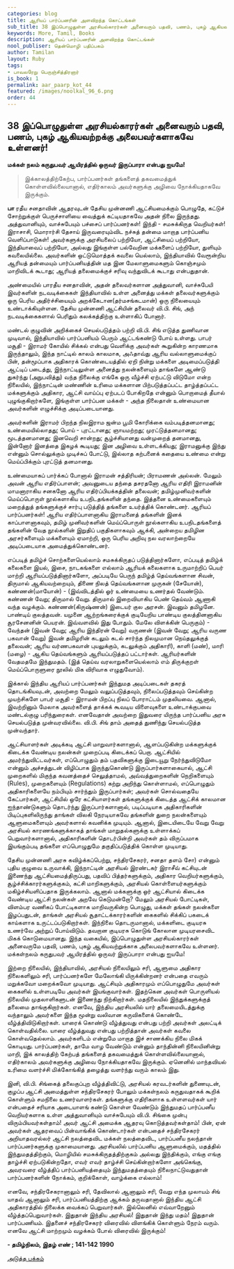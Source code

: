 ```yaml
---
categories: blog
title: ஆரியப் பார்ப்பனரின் அளவிறந்த கொட்டங்கள்
sub_title: 38 ﻿இப்பொழுதுள்ள அரசியல்காரர்கள் அனைவரும் பதவி, பணம், புகழ் ஆகியவற்றக்கு அலைபவர்களாகவே உள்ளனர்!
keywords: More, Tamil, Books
description: ஆரியப் பார்ப்பனரின் அளவிறந்த கொட்டங்கள்
nool_publiser: தென்மொழி பதிப்பகம்
author: Tamilan
layout: Ruby
tags:
- பாவலரேறு பெருஞ்சித்திரனார் 
is_book: 1
permalink: aar_paarp_kot_44
featured: /images/noolkal_96_6.png
order: 44
---
```



## 38 ﻿இப்பொழுதுள்ள அரசியல்காரர்கள் அனைவரும் பதவி, பணம், புகழ் ஆகியவற்றக்கு அலைபவர்களாகவே உள்ளனர்!

**மக்கள் நலம் கருதுபவர் ஆயிரத்தில் ஒருவர் இருப்பாரா என்பது ஐயமே!**

> இக்காலத்திற்கேற்ப, பார்ப்பனர்கள் தங்களைத் தகவமைத்துக் கொள்ளவில்லையானால், எதிர்காலம் அவர்களுக்கு அழிவை நோக்கியதாகவே இருக்கும்.

**பா** ரதீய சனதாவின் ஆதரவுடன் தேசிய முன்னணி ஆட்சியமைக்கும் பொழுதே, கட்டுச் சோற்றுக்குள் பெருச்சாளியை வைத்துக் கட்டியதாகவே அதன் நிலை இருந்தது. அத்துவானியும், வாச்சுபேயும் பச்சைப் பார்ப்பனர்கள்! இந்தி - சமசுக்கிருத வெறியர்கள்! இராசாசி, மொரார்சி தேசாய் இருவரையும்விட நச்சுத் தன்மை மாறாத பார்ப்பனிய வெளிப்பாடுகள்! அவர்களுக்கு அரசியலைப் பற்றியோ, ஆட்சியைப் பற்றியோ, இந்தியாவைப் பற்றியோ, அல்லது இங்குள்ள பல்வேறின மக்களைப் பற்றியோ, துளியும் கவலையில்லை. அவர்களின் ஒட்டுமொத்தக் கவலை யெல்லாம், இந்தியாவில் வேரூன்றிய ஆரியத் தன்மையும் பார்ப்பனியத்தின் மத இன மேலாளுமைகளும் கொஞ்சமும் மாறிவிடக் கூடாது; ஆரியத் தலைமைக்குச் சரிவு வந்துவிடக் கூடாது என்பதுதான்.

அண்மையில் பாரதீய சனதாவின், அதன் தலைவர்களான அத்துவானி, வாச்சுபேயி இவர்களின் நடவடிக்கைகள் இந்தியாவில் உள்ள அனைத்து மக்கள் தலைவர்களுக்கும் ஒரு பெரிய அதிர்ச்சியையும் அறக்கேடான(தர்மசங்கடமான்) ஒரு நிலையையும் உண்டாக்கியுள்ளன. தேசிய முன்னணி ஆட்சியின் தலைவர் வி.பி. சிங், அந் நடவடிக்கைகளால் பெரிதும் கலக்கத்திற்கு உள்ளாகிப் போனார்.

மண்டல் குழுவின் அறிக்கைச் செயல்படுத்தம் பற்றி வி.பி. சிங் எடுத்த துணிவான முடிவால், இந்தியாவில் பார்ப்பனியம் பெரும் ஆட்டங்கண்டு போய் உள்ளது. பாபர் மசூதி - இராமர் கோயில் சிக்கல் என்பது வெளிக்கு அவர்கள் கூறுகின்ற காரணமாக இருந்தாலும், இந்த நாட்டில் காலம் காலமாக, அஃதாவ்து ஆரிய வல்லாளுமைக்குப் பின், தன்மூப்பாக அதிகாரக் கொண்டையத்தில் ஏறி நின்று மக்களை அடிமைப்படுத்தி ஆட்டிப் படைத்து, இந்நாட்டிலுள்ள அனைத்து நலன்களையும் தாங்களே ஆண்டு துகர்ந்து (அநுபவித்து) வந்த நிலைக்கு எங்கே ஒரு வீழ்ச்சி ஏற்பட்டு விடுமோ என்ற நிலையில், இந்நாட்டின் மண்ணின் உரிமை மக்களான பிற்படுத்தப்பட்ட தாழ்த்தப்பட்ட மக்களுக்கும் அதிகார, ஆட்சி வாய்ப்பு ஏற்படப் போகிறதே என்னும் பொறாமைத் தீயால் புழுங்குகிறார்களே, இங்குள்ள பார்ப்பன மக்கள் - அந்த நிலைதான் உண்மையான அவர்களின் எழுச்சிக்கு அடிப்படையானது.

அவர்களின் இராமர் பிறந்த நிலஇராம ஜன்ம பூமி கோரிக்கை வம்படித்தனமானது; உண்மையில்லாதது; பொய் - புரட்டானது; ஞாயமற்றது; முரட்டுத்தனமானது; மூடத்தனமானது; இனவெறி சான்றது; சூழ்ச்சியானது வன்முறைத் தனமானது, இன்னோர் இனத்தை இகழக் கூடியது; இன அழிவை உள்ளடக்கியது; இராமனுக்கு இந்து என்னும் சொல்லுக்கும் முடிச்சுப் போட்டு, இல்லாத கற்பனைக் கதையை உண்மை என்று மெய்ப்பிக்கும் புரட்டுத் தனமானது.

உண்மையாகப் பார்க்கப் போனால் இராமன் சத்திரியன்; பிராமணன் அல்லன். மேலும் அவன் ஆரிய எதிர்ப்பாளன்; அவனுடைய தந்தை தசரதனோ ஆரிய எதிரி இராமனின் மாமனாராகிய சனகனோ ஆரிய எதிர்ப்பியக்கத்தின் தலைவன்; தமிழ்முனிவர்களின் மெய்ப்பொருள் நூல்களாகிய உபநிடதங்களின் தந்தை. இத்தனை உண்மைகளையும் மறைத்துத் தங்களுக்குச் சார்பு படுத்தித் தங்களை உயர்த்திக் கொண்டனர். ஆரியப் பார்ப்பனர்கள்! ஆரிய எதிர்ப்பாளனாகிய இராமனைத் தங்களின் இனக் காப்பாளனாகவும், தமிழ் முனிவர்களின் மெய்ப்பொருள் நூல்களாகிய உபநிடதங்களைத் தங்களின் வேத நூல்களின் இறுதிப் பகுதிகளாகவும் ஆக்கி, அன்றைய தமிழின அரசர்களையும் மக்களையும் ஏமாற்றி, ஒரு பெரிய அறிவு நல வரலாற்றையே அடிப்படையாக அமைத்துக்கொண்டனர்.

எப்படித் தமிழ்ச் சொற்களையெல்லாம் சமசுக்கிருதப் படுத்தினார்களோ, எப்படித் தமிழ்க் கலைகளை இயல், இசை, நாடகங்களை எல்லாம் ஆரியக் கலைகளாக உருமாற்றிப் பெயர் மாற்றி ஆரியப்படுத்தினார்களோ, அப்படியே பெருந் தமிழ்த் தெய்வங்களான சிவன், திருமால் ஆகியவற்றையும், திணை நிலத் தெய்வங்களான முருகன் (சேயோன்), கண்ணன்(மாயோன்) - (இவ்விடத்தில் ஓர் உண்மையை உணர்தல் வேண்டும். கண்ணன் வேறு; திருமால் வேறு. திருமால் இறைவியாகிய பெண் தெய்வம் ஆணாகி வந்த வழக்கும். கண்ணன்(கிருஷ்ணன்) இடையர் குல அரசன். இவனும் தமிழனே. பாண்டிய் குலத்தவன். யமுனை ஆற்றங்கரைக்குக் குடியேறிய பாண்டிய குலத்தினனாகிய சூரசேனனின் பெயரன். இவ்வளவில் இது போதும். மேலே விளக்கின் பெருகும்) - வேந்தன் (இவன் வேறு; ஆரிய இந்திரன் வேறு) வருணன் (இவன் வேறு; ஆரிய வருண பகவான் வேறு) இவன் தமிழரின் கடலும் கடல் சார்ந்த நிலமுமான நெய்தலுக்குத் தலைவன்; ஆரிய வர்ணபகவான் புயலுக்கும், கடலுக்கும் அதிகாரி), காளி (மண்), மாரி (மழை) - ஆகிய தெய்வங்களும் ஆரியப்படுத்தப் பட்டார்கள். ஆரியர்களின் வேதமதமே இந்துமதம். (இத் தெய்வ வரலாறுகளையெல்லாம் எம் திருக்குறள் மெய்ப்பொருளுரை நூலில் மிக விரிவாக எழுதுவோம்).

இக்கால் இந்திய ஆரியப் பார்ப்பனர்கள் இந்துமத அடிப்படைகள் தகரத் தொடங்கியவுடன், அவற்றை மேலும் வலுப்படுத்தவும், நிலைப்படுத்தவும் செய்கின்ற முயற்சிகளே பாபர் மசூதி - இராமன் பிறப்பு நிலப் போராட்டம் முதலியவை. ஆனால், இவற்றினும் மேலாக அவர்களைத் தாக்கக் கூவடிய விளைவுகளை உண்டாக்குபவை மண்டல்குழு பரிந்துரைகள். எனவேதான் அவற்றை இதுவரை யிருந்த பார்ப்பனிய அரசு செயல்படுத்த முன்வரவில்லை. வி.பி. சிங் தாம் அதைத் துணிந்து செயல்படுத்த முன்வந்தார்.

ஆட்சியாளர்கள் அடிக்கடி ஆட்சி மாறுவார்களானால், ஆளப்படுகின்ற மக்களுக்குக் கிடைக்க வேண்டிய நலன்கள் முறைப்படி கிடைக்கப் பெறா. ஆட்சியில் அமர்ந்துவிட்டவர்கள், எப்பொழுதும் தம் பதவிகளுக்கு இடையூறு நேர்ந்துவிடுமோ என்னும் அச்சத்துடன் விழிப்பாக இருந்துகொண்டு இருப்பார்களாகையால், ஆட்சி முறைகளில் மிகுந்த கவனத்தைச் செலுத்தாமல், அவ்வத்துறைகளின் நெறிகளையும் (Rules), முறைகளையும் (Regulations) கற்று அறிந்து கொள்ளாமல், எப்பொழுதும் அதிகாரிகளையே நம்பியும் சார்ந்தும் இருப்பார்கள்; அவர்கள் சொல்வதையே கேட்பார்கள், ஆட்சியில் ஒரே கட்சியாளர்கள் தங்களுக்குக் கிடைத்த ஆட்சிக் காலமான ஐந்தாண்டுகளும் தொடர்ந்து இருப்பார்களானால், படிப்படியாக அதிகாரிகளின் பிடிப்புகளிலிருந்து தாங்கள் விலகி நேரடியாகவே தங்களின் துறை நலன்களையும் ஆளுமைகளையும் அவர்களால் கவனிக்க முடியும். ஆனால், இடையிடையே வேறு வேறு அரசியல் காரணங்களுக்காகத் தாங்கள் மாறுதல்களுக்கு உள்ளாக்கப் பெறுவார்களானால், அதிகாரிகளின் தொடர்பின்றி அவர்கள் தம் விருப்பமாக இயங்கும்படி தங்களை எப்பொழுதுமே தகுதிப்படுத்திக் கொள்ள முடியாது.

தேசிய முன்னணி அரசு கவிழ்க்கப்பெற்று, சந்திரசேகரர், சனதா தளம் சோ) என்னும் புதிய குழுவை உருவாக்கி, இந்நாட்டின் அரசியல் இரண்டகர் இராசீவ் கட்சியுடன் இணைந்து ஆட்சியமைத்திருப்பது, பதவிப் பித்தர்களுக்கும், அதிகார வெறியர்களுக்கும், சூழ்ச்சிக்காரர்களுக்குகம், கட்சி மாறிகளுக்கும், அரசியல் கொள்ளையர்களுக்கும் மகிழ்ச்சியளிப்பதாக இருக்கலாம். ஆனால் மக்களுக்கு ஒர் ஆட்சியால் கிடைக்க வேண்டிய ஆட்சி நலன்கள் அறவே கெடுமன்றோ? மேலும் அரசியல் போட்டிகள், விளம்பர வணிகப் போட்டிகளாக மாறிவருகின்ற பொழுது, மக்கள் தங்கள் நலன்களை இழப்பதுடன், தாங்கள் அரசியல் சூதாட்டக்காரர்களின் கைகளில் சிக்கிப் பகடைக் காய்களாக உருட்டப்படுகிறார்கள். இந்நிலை தொடருமானால், மக்களிடை குடியரசு உணர்வே அற்றுப் போய்விடும். தவறான குடியரசு கொடுங் கோலான முடியரசைவிட மிகக் கொடுமையானது. இந்த வகையில், இப்பொழுதுள்ள அரசியல்காரர்கள் அனைவருமே பதவி, பணம், புகழ் ஆகியவற்றுக்காக அலைபவர்களாகவே உள்ளனர். மக்கள்நலம் கருதுபவர் ஆயிரத்தில் ஒருவர் இருப்பாரா என்பது ஐயமே!

இற்றை நிலையில், இந்தியாவில், அரசியல் நிலையிலும் சரி, ஆளுமை அதிகார நிலைகளிலும் சரி, பார்ப்பனர்களே மேலோங்கி யிருக்கின்றனர் என்பதை எவரும் மறுக்கவோ மறைக்கவோ முடியாது. ஆட்சியும் அதிகாரமும் எப்பொழுதுமே அவர்கள் கைகளில் உள்ளபடியே அவர்கள் இயங்குவார்கள். இதற்கென அவர்கள் பொருளியல் நிலையில் முதலாளிகளுடன் இணைந்து நிற்கிறார்கள். மதநிலையில் இந்துக்களுக்குத் தலைமை தாங்குகிறார்கள். எனவே, இந்திய அரசியலில் யார் தலைமையிடத்துக்கு வந்தாலும் அவர்களை இந்த மூன்று வலிவான கருவிகளைக் கொண்டே வீழ்த்திவிடுகிறார்கள். யாரைக் கொண்டு வீழ்த்துவது என்பது பற்றி அவர்கள் அலட்டிக் கொள்வதில்லை. யாரை வீழ்த்துவது என்பது பற்றித்தான் அவர்கள் கவலை கொள்வதெல்லாம். அவர்களிடம் என்றுமே மாறாத இச் சாணக்கிய நிலை மிகக் கொடியது. பார்ப்பனர்கள், தாமே வாழ வேண்டும் என்னும் தாந்தின்னி நிலையினின்று மாறி, இக் காலத்திற் கேற்பத் தங்களைத் தகவமைத்துக் கொள்ளவில்லையானால், எதிர்காலம் அவர்களுக்கு அழிவை நோக்கியதாகவே இருக்கும். ஏனெனில் மாந்தவியல் உரிமை வளர்ச்சி மிக்கோங்கித் தழைத்து வளர்ந்து வரும் காலம் இது.

இனி, வி.பி. சிங்கைத் தலைகுப்புற வீழ்த்திவிட்டு, அரசியல் கரவடர்களின் துணையுடன், குழப்ப ஆட்சி அமைத்துள்ள சந்திரசேகரர் போலும் மக்கள்நலம் கருதுவதாகக் கூறிக் கொள்ளும் சமநிலை உணர்வாளர்கள். தங்களுக்கு எதிரிகளாக உள்ளளவர்கள் யார் என்பதைச் சரியாக அடையாளங் கண்டு கொள்ள வேண்டும் இந்துமதப் பார்ப்பனீய வெறியர்களாக உள்ள அத்துவானியும் வாச்சுபேயும் வி.பி. சிங்கை முன்பு விரும்பியவர்கள்தாம்! அவர் ஆட்சி அமைக்க ஆதரவு கொடுத்தவர்கள்தாம்! பின், ஏன் அவர்கள் ஆதரவைப் பின்வாங்கிக் கொண்டார்கள் என்பதைச் சந்திரசேகரர் அறியாதவரல்லர் ஆட்சி நலத்தைவிட மக்கள் நலத்தைவிட, பார்ப்பனீய நலந்தான் பார்ப்பனர்களுக்கு முகாமையானது. அரசியலில் பார்ப்பனிய ஆளுமைக்கும், மதத்தில் இந்துமதத்திற்கும், மொழியில் சமசுக்கிருதத்திற்குகம் அல்லது இந்திக்கும், எங்கு எங்கு தாழ்ச்சி ஏற்படுகின்றதோ, எவர் எவர் தாழ்ச்சி செய்கின்றார்களோ அங்கெங்கு, அவரவரை வீழ்த்திப் பார்ப்பனியத்தையும் இந்துமதத்தையும் நிலைநாட்டுவதுதான் பார்ப்பனர்களின் நோக்கம், குறிக்கோள், வாழ்க்கை எல்லாம்!

எனவே, சந்திரசேகரானாலும் சரி, தேவிலால் ஆனாலும் சரி, வேறு எந்த முலாயம் சிங் யாதவ் ஆனாலும் சரி, பார்ப்பனியத்திற்கு ஆக்கம் தருவதானால் இந்திய ஆட்சி அதிகாரத்தில் நிலைக்க வைக்கப் பெறுவார்கள். இல்லெனில் எவ்வாறேனும் வீழ்த்தப்பெறுவார்கள். இதுதான் இந்திய அரசியல்! இதுதான் இந்து மதம்! இதுதான் பார்ப்பணியம். இதனைச் சந்திரசேகரர் விரைவில் விளங்கிக் கொள்ளும் நேரம் வரும். எனவே ஆட்சி மாற்றமும் வழக்கம் போல் விரைவில் இருக்கும்!

**\- தமிழ்நிலம், இதழ் எண் ; 141-142 1990**

[அடுத்த பக்கம்](aar_paarp_kot_45)